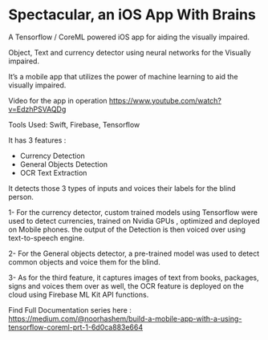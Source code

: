 # Spectacular, an iOS App With Brains

A Tensorflow / CoreML powered iOS app for aiding the visually impaired.

Object, Text and currency detector using neural networks for the Visually impaired.

It’s a mobile app that utilizes the power of machine learning to aid the visually impaired.


Video for the app in operation 
https://www.youtube.com/watch?v=EdzhPSVAQDg

Tools Used: Swift, Firebase, Tensorflow

It has 3 features : 
- Currency Detection
- General Objects Detection
- OCR Text Extraction

It detects those 3 types of inputs and voices their labels for the blind person.

1- For the currency detector, custom trained models using Tensorflow were used to detect currencies, trained on Nvidia GPUs , optimized and deployed on Mobile phones. the output of the Detection is then voiced over using text-to-speech engine.

2- For the General objects detector, a pre-trained model was used to detect common objects and voice them for the blind.

3- As for the third feature, it captures images of text from books, packages, signs and voices them over as well, the OCR feature is deployed on the cloud using Firebase ML Kit API functions.

Find Full Documentation series here : 
https://medium.com/@noorhashem/build-a-mobile-app-with-a-using-tensorflow-coreml-prt-1-6d0ca883e664
